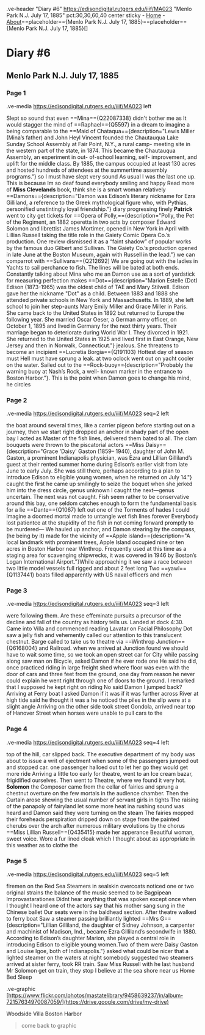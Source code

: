 .ve-header "Diary #6" https://edisondigital.rutgers.edu/iiif/MA023 "Menlo Park N.J. July 17, 1885" pct:30,30,60,40 center sticky
    - [Home](/)
    - [About](/about)==placeholder=={Menlo Park N.J. July 17, 1885}==placeholder=={Menlo Park N.J. July 17, 1885}[]

# Diary #6 

## Menlo Park N.J. July 17, 1885

### Page 1

.ve-media https://edisondigital.rutgers.edu/iiif/MA023 left

Slept so sound that even ==Mina=={Q22087338} didn't bother me as It would stagger the mind of ==Raphael=={Q5597} in a dream to imagine a being comparable to the 
==Maid of Chataqua=={description="Lewis Miller (Mina’s father) and John Heyl Vincent founded the Chautauqua Lake Sunday School Assembly at Fair Point, N.Y., a rural camp- meeting site in the western part of the state, in 1874. This became the Chautauqua Assembly, an experiment in out- of-school learning, self- improvement, and uplift for the middle class. By 1885, the campus occupied at least 130 acres and hosted hundreds of attendees at the summertime assembly programs."} so I must have slept very sound As usual I was the last one up. This is because Im so deaf found everybody smiling and happy Read more of **Miss Clevelands** book, think she is a smart woman relatively ==Damons=={description="Damon was Edison’s literary nickname for Ezra Gilliland, a reference to the Greek mythological figure who, with Pythias, personified unstintingly loyal friendship."} diary progressing finely  **Patrick** went to city get tickets for ==Opera of Polly,=={description="Polly, the Pet of the Regiment, an 1882 operetta in two acts by composer Edward Solomon and librettist James Mortimer, opened in New York in April with Lillian Russell taking the title role in the Gaiety Comic Opera Co.’s production. One review dismissed it as a “faint shadow” of popular works by the famous duo Gilbert and Sullivan. The Gaiety Co.’s production opened in late June at the Boston Museum, again with Russell in the lead."} we can comparrot with ==Sullivans=={Q212692] We are going out with the ladies in Yachts to sail perchance to fish. The lines will be bated at both ends. Constantly talking about Mina who me an Damon use as a sort of yardstick for measuring perfection makes ==Dot=={description="Marion Estelle (Dot) Edison (1873-1965) was the oldest child of TAE and Mary Stilwell. Edison gave her the nickname "Dot" as a child. Between 1883 and 1888 she attended private schools in New York and Massachusetts. In 1889, she left school to join her step-aunts Mary Emily Miller and Grace Miller in Paris. She came back to the United States in 1892 but returned to Europe the following year. She married Oscar Oeser, a German army officer, on October 1, 1895 and lived in Germany for the next thirty years. Their marriage began to deteriorate during World War I. They divorced in 1921. She returned to the United States in 1925 and lived first in East Orange, New Jersey and then in Norwalk, Connecticut."} jealous. She threatens to become an incipient ==Lucretia Borgia=={Q191103} Hottest day of season must Hell must have sprung a leak. at two oclock went out on yacht cooler on the water. Sailed out to the ==Rock-buoy=={description="Probably the warning buoy at Nash’s Rock, a well- known marker in the entrance to Boston Harbor."}. This is the point when Damon goes to change his mind, he circles

### Page 2

.ve-media https://edisondigital.rutgers.edu/iiif/MA023 seq=2 left

the boat around several times, like a carrier pigeon before starting out on a journey, then we start right dropped an anchor in shady part of the open bay I acted as Master of the fish lines, delivered them bated to all. The clam bouquets were thrown to the piscatorial actors ==Miss Daisy=={description="Grace 'Daisy' Gaston (1859– 1940), daughter of John M. Gaston, a prominent Indianapolis physician, was Ezra and Lillian Gilliland’s guest at their rented summer home during Edison’s earlier visit from late June to early July. She was still there, perhaps according to a plan to introduce Edison to eligible young women, when he returned on July 14."} caught the first he came up smilingly to seize the boquet when she jerked him into the dress circle, genus unknown I caught the next—genus uncertain. The next was not caught. Fish seem rather to be conservative around this bay, one seldom catches enough to form the fundamental basis for a lie ==Dante=={Q1067} left out one of the Torments of hades I could imagine a doomed mortal made to untangle wet fish lines forever Everybody lost patientce at the stupidity of the fish in not coming forward promptly to be murdered— We hauled up anchor, and Damon stearing by the compass, (he being by it) made for the vicinity of ==Apple island=={description="A local landmark with prominent trees, Apple Island occupied nine or ten acres in Boston Harbor near Winthrop. Frequently used at
this time as a staging area for scavenging shipwrecks, it was covered in 1946 by Boston’s Logan International Airport."}While approaching it we saw a race between two little model vessels full rigged and about 2 feet long Two ==yawl=={Q1137441} boats filled apparently with US naval officers and men

### Page 3

.ve-media https://edisondigital.rutgers.edu/iiif/MA023 seq=3 left

were following them. Are these effeminate pursuits a precursor of the decline and fall of the country as history tells us. Landed at dock 4:30. Came into Villa and commenced reading Lavatar on Facial Philosophy Dot saw a jelly fish and vehemently called our attention to this translucent chestnut. Barge called to take us to theatre via ==Winthrop Junction=={Q6168004} and Railroad. when we arrived at Junction found we should have to wait some time, so we took an open street car for City while passing along saw man on Bicycle, asked Damon if he ever rode one He said he did, once practiced riding in large freight shed where floor was even with the door of cars and three feet from the ground, one day from reason he never could explain he went right through one of doors to the ground. I remarked that I supposed he kept right on riding No said Damon I jumped back? Arriving at Ferry boat I asked Damon if it was if it was further across River at high tide said he thought it was a he noticed the piles in the slip were at a slight angle Arriving on the other side took street Gondola, arrived near top of Hanover Street when horses were unable to pull cars to the

### Page 4

.ve-media https://edisondigital.rutgers.edu/iiif/MA023 seq=4 left

top of the hill, car slipped back. The executive department of my body was about to issue a writ of ejectment when some of the passengers jumped out and stopped car. one passenger halloed out to let her go they would get more ride Arriving a little too early for theatre, went to an Ice cream bazar, frigidified ourselves. Then went to Theatre, where we found it very hot. **Solomon** the Composer came from the cellar of fairies and sprung a chestnut overture on the few mortals in the audience chamber. Then the Curtain arose shewing the usual number of servant girls in tights The raising of the panapoly of fairyland let some more heat ina rushing sound was heard and Damon said they were turning on the steam The fairies mopped their foreheads perspiration dripped down on stage from the painted cherubs over the arch after numerous military evolutions by the chorus ==Miss Lillian Russell=={Q435415} made her apperance Beautiful woman, sweet voice. Wore a fur lined cloak which I thought about as appropriate in this weather as to clothe the

### Page 5

.ve-media https://edisondigital.rutgers.edu/iiif/MA023 seq=5 left

 firemen on the Red Sea Steamers in sealskin overcoats noticed one or two original strains the balance of the music seemed to be Bagpipean Improvastarationes Didnt hear anything that was spoken except once when I thought I heard one of the actors say that his mother sang sung in the Chinese ballet Our seats were in the baldhead section. After theatre walked to ferry boat Saw a steamer passing brilliantly lighted ==Mrs G=={description="Lillian Gilliland, the daughter of Sidney Johnson, a carpenter and machinist of Madison, Ind., became Ezra Gilliland’s secondwife in 1880. According to Edison’s daughter Marion, she played a central role in introducing Edison to eligible young women.Two of them were Daisy Gaston and Louise Igoe, both of Indianapolis."} asked what could be nicer that a lighted steamer on the waters at night somebody suggested two steamers arrived at sister ferry, took RR train. Saw Miss Russell with he last husband Mr Solomon get on train, they stop I believe at the sea shore near us Home Bed Sleep

.ve-graphic [https://www.flickr.com/photos/mastatelibrary/9458639237/in/album-72157634970087059/](https://drive.google.com/drive/my-drive) 

Woodside Villa Boston Harbor 

> come back to graphic 